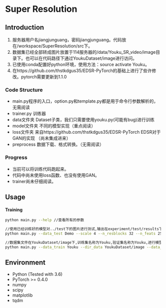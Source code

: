 # Super Resolution
## Introduction
1. 服务器用户名jiangjunguang，密码jiangjunguang。代码放在/workspace/SuperResolution/src下。
2. 数据集已经全部转成图片放置于114服务器的/data/Youku_SR_video/image目录下。也可以在代码路径下通过YoukuDataset/image进行访问。
3. 已使用conda配置好python环境，使用方法：source activate Youku。
4. 在https://github.com/thstkdgus35/EDSR-PyTorch的基础上进行了些许修改。pytorch需要更新到1.1.0

### Code Structure
- main.py程序的入口，option.py和template.py都是用于命令行参数解析的，无需阅读
- trainer.py 训练器
- data文件夹 Dataset子类，我们只需要使用youku.py(可能有bug)进行训练
- model文件夹 不同的模型实现（重点阅读）
- loss文件夹 来自https://github.com/thstkdgus35/EDSR-PyTorch EDSR对于GAN的实现 （尚未集成进来）
- preprocess 数据下载、格式转换。（无需阅读）

### Progress
- 当前可以将训练代码跑起来。
- 代码中尚未使用loss函数、也没有使用GAN。
- trainer尚未仔细阅读。

## Usage
#### Training
```bash
python main.py --help //查看所有的参数

//使用已经训练好的模型对../test下的图片进行测试,输出在experiment/test/results下
python main.py --data_test Demo --scale 4 --n_resblocks 32 --n_feats 256 --res_scale 0.1 --pre_train ../experiment/epsr1_model.pt --test_only --save_results

//数据集文件在YoukuDataset/image下,训练集名称为Youku,验证集名称为Youku,进行模型的训练
python main.py --data_train Youku --dir_data YoukuDataset/image --data_train Youku --data_test Youku --epochs 10 --scale 4 --n_resblocks 32 --n_feats 256 --res_scale 0.1 --pre_train ../experiment/epsr1_model.pt
```

## Environment
* Python (Tested with 3.6)
* PyTorch >= 0.4.0
* numpy
* scipy
* matplotlib
* tqdm
